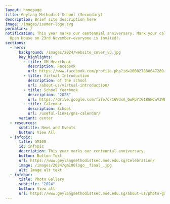 ```yaml
---
layout: homepage
title: Geylang Methodist School (Secondary)
description: Brief site description here
image: /images/isomer-logo.svg
permalink: /
notification: This year marks our centennial anniversary. Mark your calendars!
  Open House on 23rd November—everyone is invited!.
sections:
  - hero:
      background: /images/2024/website_cover_v5.jpg
      key_highlights:
        - title: GM Heartbeat
          description: Facebook
          url: https://www.facebook.com/profile.php?id=100027880047289
        - title: Virtual Introduction
          description: of the school
          url: /about-us/virtual-introduction/
        - title: School Yearbook
          description: "2023"
          url: https://drive.google.com/file/d/16VdxA_GwPpYI61BGNCwVJWBvQw-K7bJQ/view?usp=drive_link
        - title: Calendar
          description: School
          url: /useful-links/gms-calendar/
      variant: center
  - resources:
      subtitle: News and Events
      button: View All
  - infopic:
      title: GM100
      id: infopic
      description: This year marks our centennial anniversary.
      button: Button Text
      url: https://www.geylangmethodistsec.moe.edu.sg/Celebration/
      image: /images/2024/gm100logo__final_.jpg
      alt: Image alt text
  - infobar:
      title: Photo Gallery
      subtitle: "2024"
      button: View all
      url: https://www.geylangmethodistsec.moe.edu.sg/about-us/photo-gallery/2024/
---
```

